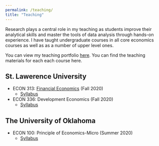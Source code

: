 ```yaml
---
permalink: /teaching/
title: "Teaching"
---
```


Research plays a central role in my teaching as students improve their
analytical skills and master the tools of data analysis through hands-on
experience. I have taught undergraduate courses in all core economics courses as well as as a number of upper level ones. 


You can view my teaching portfolio [here](/files/pdf/teaching/Portfolio.pdf).
You can find the teaching materials for each each course here.

## St. Lawerence University
- ECON 313: [Financial Economics](/_teaching/financial_economics/) (Fall 2020)
    - [Syllabus](/files/ECON313_1_Syllabus.pdf)
- ECON 336: Development Economics (Fall 2020)
    - [Syllabus](/files/ECON336_Syllabus.pdf)

## The University of Oklahoma
- ECON 100: Principle of Economics-Micro (Summer 2020)
    - [Syllabus](https://github.com/amirtayebi/amirtayebi.github.io/blob/master/files/ECON336_Syllabus.pdf)

